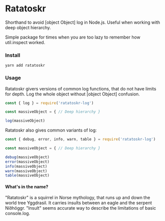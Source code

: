 # Ratatoskr

Shorthand to avoid [object Object] log in Node.js. Useful when working with deep object hierarchy.

Simple package for times when you are too lazy to remember how util.inspect worked.

### Install

`yarn add ratatoskr`

### Usage

Ratatoskr givers versions of common log functions, that do not have limits for depth. Log the whole object without [object Object] confusion.


```javascript
const { log } = require('ratatoskr-log')

const massiveObject = { // Deep hierarchy }

log(massiveObject)

```

Ratatoskr also gives common variants of log:

```javascript
const { debug, error, info, warn, table } = require('ratatoskr-log')

const massiveObject = { // Deep hierarchy }

debug(massiveObject)
error(massiveObject)
info(massiveObject)
warn(massiveObject)
table(massiveObject)

```

#### What's in the name?

"Ratatoskr" is a squirrel in Norse mythology, that runs up and down the world tree Yggdrasil. It carries insults between an eagle and the serpent Níðhöggr. "Insult" seems accurate way to describe the limitations of basic console.log.
